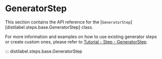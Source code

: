 # GeneratorStep

This section contains the API reference for the [`GeneratorStep`][distilabel.steps.base.GeneratorStep] class.

For more information and examples on how to use existing generator steps or create custom ones, please refer to [Tutorial - Step - GeneratorStep](../../sections/how_to_guides/basic/step/generator_step.md).

::: distilabel.steps.base.GeneratorStep
